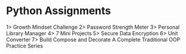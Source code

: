 # Python Assignments

1> Growth Mindset Challenge
2> Password Strength Meter
3> Personal Library Manager
4> 7 Mini Projects
5> Secure Data Encryption
6> Unit Converter
7> Build Compose and Decorate A Complete Traditional OOP Practice Series
